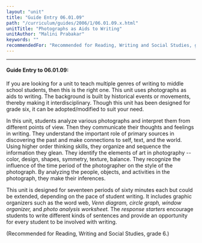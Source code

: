 ```yaml
---
layout: "unit"
title: "Guide Entry 06.01.09"
path: "/curriculum/guides/2006/1/06.01.09.x.html"
unitTitle: "Photographs as Aids to Writing"
unitAuthor: "Malini Prabakar"
keywords: ""
recommendedFor: "Recommended for Reading, Writing and Social Studies, grade 6."
---
```

<body>
<hr/>
 <h4>
  Guide Entry to 06.01.09:
 </h4>
 <p>
  If you are looking for a unit to teach multiple genres of writing to middle school students, then this is the right one. This unit uses photographs as aids to writing. The background is built by historical events or movements, thereby making it interdisciplinary. Though this unit has been designed for grade six, it can be adopted/modified to suit your need.
 </p>
<p>
  In this unit, students analyze various photographs and interpret them from different points of view. Then they communicate their thoughts and feelings in writing. They understand the important role of primary sources in discovering the past and make connections to self, text, and the world. Using higher order thinking skills, they organize and sequence the information they glean. They identify the elements of art in photography -- color, design, shapes, symmetry, texture, balance. They recognize the influence of the time period of the photographer on the style of the photograph. By analyzing the people, objects, and activities in the photograph, they make their inferences.
 </p>
<p>
  This unit is designed for seventeen periods of sixty minutes each but could be extended, depending on the pace of student writing. It includes graphic organizers such as the word web,
  <i>
   Venn diagram, circle graph, window organizer,
  </i>
  and
  <i>
   photo analysis worksheet.
  </i>
  The
  <i>
   response starters
  </i>
  encourage students to write different kinds of sentences and provide an opportunity for every student to be involved with writing.
 </p>
<p>
  (Recommended for Reading, Writing and Social Studies, grade 6.)
 </p>

</body>
